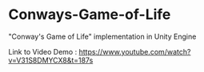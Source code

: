 # Conways-Game-of-Life
"Conway's Game of Life" implementation in Unity Engine

Link to Video Demo :
https://www.youtube.com/watch?v=V31S8DMYCX8&t=187s

